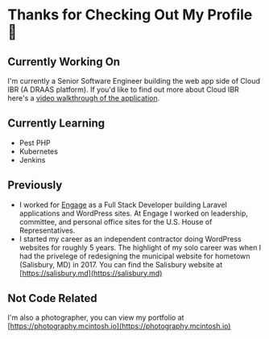 # Thanks for Checking Out My Profile 👋

## Currently Working On
I'm currently a Senior Software Engineer building the web app side of Cloud IBR (A DRAAS platform). If you'd like to find out more about Cloud IBR here's a [video walkthrough of the application](https://www.youtube.com/watch?v=M6wgTqngiYQ&t).

## Currently Learning
* Pest PHP
* Kubernetes
* Jenkins

## Previously
* I worked for [Engage](https://enga.ge) as a Full Stack Developer building Laravel applications and WordPress sites. At Engage I worked on leadership, committee, and personal office sites for the U.S. House of Representatives.
* I started my career as an independent contractor doing WordPress websites for roughly 5 years. The highlight of my solo career was when I had the privelege of redesigning the municipal website for hometown (Salisbury, MD) in 2017. You can find the Salisbury website at [https://salisbury.md](https://salisbury.md) 

## Not Code Related
I'm also a photographer, you can view my portfolio at [https://photography.mcintosh.io](https://photography.mcintosh.io)

